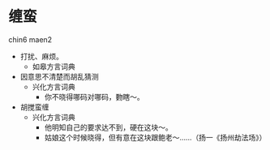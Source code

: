 



# 缠蛮
chin6 maen2
+ 打扰、麻烦。
  * 如皋方言词典
+ 因意思不清楚而胡乱猜测
  * 兴化方言词典
    - 你不晓得哪码对哪码，覅瞎～。
+ 胡搅蛮缠
  * 兴化方言词典
    - 他明知自己的要求达不到，硬在这块～。
    - 姑娘这个时候晓得，但有意在这块跟鲍老～……（扬一《扬州劫法场》）
